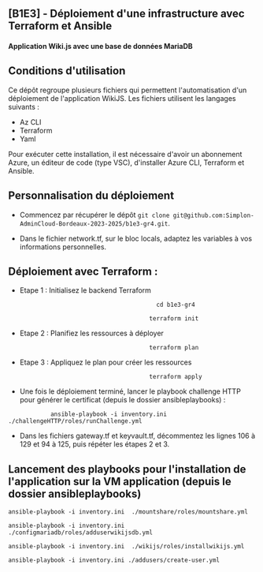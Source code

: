 ## [B1E3] - Déploiement d'une infrastructure avec Terraform et Ansible ##

#### Application Wiki.js avec une base de données MariaDB  ####

## Conditions d'utilisation ##
>
Ce dépôt regroupe plusieurs fichiers qui permettent l'automatisation d'un déploiement de l'application WikiJS.
Les fichiers utilisent les langages suivants :
-	Az CLI
-	Terraform 
-	Yaml

Pour exécuter cette installation, il est nécessaire d'avoir un abonnement Azure, un éditeur de code (type VSC), d'installer Azure CLI, Terraform et Ansible.

## Personnalisation du déploiement ##

* Commencez par récupérer le dépôt `git clone git@github.com:Simplon-AdminCloud-Bordeaux-2023-2025/b1e3-gr4.git`.

* Dans le fichier network.tf, sur le bloc locals, adaptez les variables à vos informations personnelles.

## Déploiement avec Terraform : ##

* Etape 1 : Initialisez le backend Terraform
>
                                              cd b1e3-gr4
>
                                            terraform init

* Etape 2 : Planifiez les ressources à déployer
>
                                            terraform plan

* Etape 3 : Appliquez le plan pour créer les ressources
>
                                            terraform apply

* Une fois le déploiement terminé, lancer le playbook challenge HTTP pour générer le certificat (depuis le dossier ansibleplaybooks) :
>
                ansible-playbook -i inventory.ini ./challengeHTTP/roles/runChallenge.yml

* Dans les fichiers gateway.tf et keyvault.tf, décommentez les lignes 106 à 129 et 94 à 125, puis répéter les étapes 2 et 3.

## Lancement des playbooks pour l'installation de l'application sur la VM application (depuis le dossier ansibleplaybooks) 
>
  `ansible-playbook -i inventory.ini  ./mountshare/roles/mountshare.yml`
>
  `ansible-playbook -i inventory.ini  ./configmariadb/roles/adduserwikijsdb.yml`
>
  `ansible-playbook -i inventory.ini  ./wikijs/roles/installwikijs.yml`
>
  `ansible-playbook -i inventory.ini ./addusers/create-user.yml`


